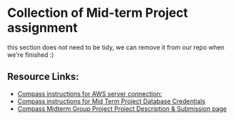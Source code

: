 # Collection of Mid-term Project assignment

this section does not need to be tidy, we can remove it from our repo when we're finished :)

## Resource Links:

- [Compass instructions for AWS server connection:](https://data.compass.lighthouselabs.ca/days/w01d3/activities/366)
- [Compass instructions for Mid Term Project Database Credentials](https://data.compass.lighthouselabs.ca/23284197-327b-4c82-84fa-f220a40a7d1a)
- [Compass Midterm Group Project Project Description & Submission page](https://data.compass.lighthouselabs.ca/projects/midterm-project?day_number=w06e)
